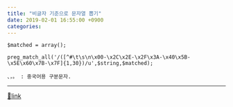 ```yaml
---
title: "비글자 기준으로 문자열 뽑기"
date: 2019-02-01 16:55:00 +0900
categories: 
---
```

  

    $matched = array();
    
    preg_match_all('/([^#\t\s\n\x00-\x2C\x2E-\x2F\x3A-\x40\x5B-\x5E\x60\x7B-\x7F]{1,30})/u',$string,$matched);
    

`、，。 : 중국어용 구분문자.`

  ***
[🔗link](http://www.mins01.com/mh/tech/read/1256)